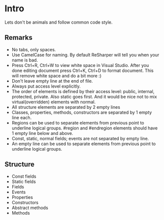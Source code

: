 Intro
===

Lets don't be animals and follow common code style.

## Remarks

 - No tabs, only spaces.
 - Use CamelCase for naming. By default ReSharper will tell you when your name is bad. 
 - Press Ctrl+R, Ctrl+W to view white space in Visual Studio. After you done editing document press Ctrl+K, Ctrl+D to format document. This will remove white space and do a bit more :)
 - Don't leave empty line at the end of file.
 - Always put access level explicitly.
 - The order of elements is defined by their access level: public, internal, protected, private. Also static goes first. And it would be nice not to mix virtual(overridden) elements with normal.
 - All structure elements are separated by 2 empty lines
 - Classes, properties, methods, constructors are separated by 1 empty line each.
 - Regions can be used to separate elements from previous point to underline logical groups. #region and #endregion elements should have 1 empty line below and above. 
 - Const, static, normal fields; events are not separated by empty line.
 - An empty line can be used to separate elements from previous point to underline logical groups.  

## Structure

 - Const fields
 - Static fields
 - Fields
 - Events
 - Properties
 - Constructors
 - Abstract methods
 - Methods